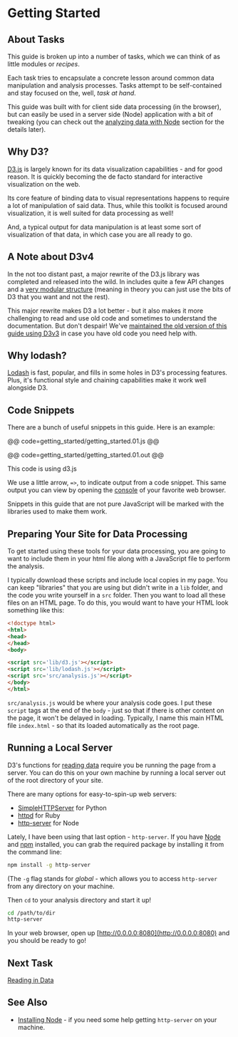 # Getting Started

## About Tasks

This guide is broken up into a number of tasks, which we can think of as little modules or _recipes_.

Each task tries to encapsulate a concrete lesson around common data manipulation and analysis processes. Tasks attempt to be self-contained and stay focused on the, well, _task at hand_.

This guide was built with for client side data processing (in the browser), but can easily be used in a server side (Node) application with a bit of tweaking (you can check out the [analyzing data with Node](node.html) section for the details later).

## Why D3?

[D3.js](http://d3js.org/) is largely known for its data visualization capabilities - and for good reason. It is quickly becoming the de facto standard for interactive visualization on the web.

Its core feature of binding data to visual representations happens to require a lot of manipulation of said data. Thus, while this toolkit is focused around visualization, it is well suited for data processing as well!

And, a typical output for data manipulation is at least some sort of visualization of that data, in which case you are all ready to go.

## A Note about D3v4

In the not too distant past, a major rewrite of the D3.js library was completed and released into the wild. In includes quite a few API changes and a [very modular structure](https://github.com/d3) (meaning in theory you can just use the bits of D3 that you want and not the rest).

This major rewrite makes D3 a lot better - but it also makes it more challenging to read and use old code and sometimes to understand the documentation. But don't despair! We've [maintained the old version of this guide using D3v3]() in case you have old code you need help with. 

## Why lodash?

[Lodash](https://lodash.com) is fast, popular, and fills in some holes in D3's processing features. Plus, it's functional style and chaining capabilities make it work well alongside D3.

## Code Snippets

There are a bunch of useful snippets in this guide. Here is an example:

@@ code=getting_started/getting_started.01.js @@

@@ code=getting_started/getting_started.01.out @@

<div class="aside">This code is using d3.js</div>

We use a little arrow, `=>`, to indicate output from a code snippet. This same output you can view by opening the [console](https://developer.chrome.com/devtools/docs/console) of your favorite web browser.

Snippets in this guide that are not pure JavaScript will be marked with the libraries used to make them work.

## Preparing Your Site for Data Processing

To get started using these tools for your data processing, you are going to want to include them in your html file along with a JavaScript file to perform the analysis.

I typically download these scripts and include local copies in my page. You can keep "libraries" that you are using but didn't write in a `lib` folder, and the code you write yourself in a `src` folder. Then you want to load all these files on an HTML page. To do this, you would want to have your HTML look something like this:

```html
<!doctype html>
<html>
<head>
</head>
<body>

<script src='lib/d3.js'></script>
<script src='lib/lodash.js'></script>
<script src='src/analysis.js'></script>
</body>
</html>
```

`src/analysis.js` would be where your analysis code goes. I put these `script` tags at the end of the `body` - just so that if there is other content on the page, it won't be delayed in loading. Typically, I name this main HTML file `index.html` - so that its loaded automatically as the root page.

## Running a Local Server

D3's functions for [reading data](read_data.html) require you be running the page from a server. You can do this on your own machine by running a local server out of the root directory of your site.

There are many options for easy-to-spin-up web servers:

- [SimpleHTTPServer](http://www.pythonforbeginners.com/modules-in-python/how-to-use-simplehttpserver/) for Python
- [httpd](http://www.benjaminoakes.com/2013/09/13/ruby-simple-http-server-minimalist-rake/) for Ruby
- [http-server](https://github.com/nodeapps/http-server) for Node

Lately, I have been using that last option - `http-server`. If you have [Node](https://nodejs.org/en/) and [npm](https://www.npmjs.com/) installed, you can grab the required package by installing it from the command line:

```bash
npm install -g http-server
```

(The `-g` flag stands for _global_ - which allows you to access `http-server` from any directory on your machine.

Then `cd` to your analysis directory and start it up!

```bash
cd /path/to/dir
http-server
```

In your web browser, open up [http://0.0.0.0:8080](http://0.0.0.0:8080) and you should be ready to go!

## Next Task

[Reading in Data](read_data.html)

## See Also

- [Installing Node](http://howtonode.org/how-to-install-nodejs) - if you need some help getting `http-server` on your machine.
